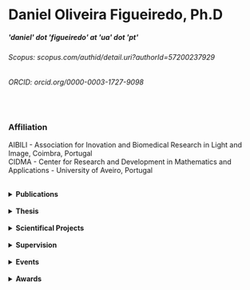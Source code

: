 <div dir="lft">

# **Daniel Oliveira Figueiredo, Ph.D**

##### 'daniel' dot 'figueiredo' at 'ua' dot 'pt' <br>
###### Scopus: scopus.com/authid/detail.uri?authorId=57200237929
###### ORCID: orcid.org/0000-0003-1727-9098

<br/>

### **Affiliation** <br>
AIBILI - Association for Inovation and Biomedical Research in Light and Image, Coimbra, Portugal <br>
CIDMA - Center for Research and Development in Mathematics and Applications - University of Aveiro, Portugal <br>

<br/>

</div>

<details>
  <summary><b>Publications</b></summary>
<br>
<b>An exercise in Uppaal: Modelling the circadian clock of a cyanobacteria</b> <br> A. Iglesias, D. Figueiredo, A. Madeira. (accepted) <br> <br>
<b>The impact of a reimbursement rate reduction on the utilization of antiulcer, antidepressants and antidiabetics in Portugal: a time series analysis</b> <br> A. Donato, D. Figueiredo, F. Batel-Marques. International Journal of Healthcare Management,  17(2) pp. 416-426, 2024. <br> <br>
<b>Impact of the COVID-19 pandemic on cancer screenings in Portugal</b> <br> D. Mendes, D. Figueiredo, C. Alves, A. Penedones, B. Costa, F. Batel-Marques. Cancer Epidemiology, 88, pp. 102496, 2024. <br> <br>
<b>idDL2DL – Interval Syntax to dL</b> <br> J. Santos, D. Figueiredo, A. Madeira. Lecture Notes in Computer Science 13931, pp. 240-247, 2023. <br> <br>
<b>Aggregation-based operations for reversal fuzzy switch graphs</b> <br> S. Campos, R. Santiago, M. A. Martins, D. Figueiredo. Fuzzy Sets and Systems 466, pp. 108273, 2023. <br> <br>
<b>Relation-changing models meet Paraconsistency</b> <br> D. Costa, D. Figueiredo, M. A. Martins. Journal of Logical and Algebraic Methods in Programming 133, pp. 100870, 2023. <br> <br>
<b>Performance of Aptima-HPV in the cervical cancer screening program of Portugal: a cost-analysis</b> <br> D. Figueiredo, et al. BMC Women's Health, 23(1), pp. 96, 2023. <br> <br>
<b>Introduction to reversal fuzzy switch graph</b> <br> S. Campos, R. Santiago, M. A. Martins, D. Figueiredo. Science of Computer Programming 102776, pp. 216, 2022. <br> <br>
<b>Introducing fuzzy reactive graphs: a simple application on Biology</b> <br> R. Santiago, M. A. Martins, D. Figueiredo. Soft Computing, 25(9), pp. 6759-6774, 2021. <br> <br>
<b>Introducing interval differential dynamic logic</b> <br> D. Figueiredo. Lecture Notes in Computer Science 12818, pp. 69-75, 2021. <br> <br>
<b>Reversal Fuzzy Switch Graphs</b> <br> S. Campos, R. Santiago, M. A. Martins, D. Figueiredo. Lecture Notes in Computer Science 12475, pp. 137-154, 2020. <br> <br>
<b>Boolean dynamics revisited through feedback interconnections</b> <br> M. Chaves, D. Figueiredo, M. A. Martins. Natural Computing 19(1), pp. 29-49, 2020. <br> <br>
<b>rPrism - A software for reactive weighted state transition models</b> <br> D. Figueiredo, E. Rocha, M. A. Martins, M. Chaves. Lecture Notes in BioInformatics 11705, pp 165-174, 2019. <br> <br>
<b>Reactive models for biological regulatory networks</b> <br> D. Figueiredo, L. S. Barbosa. Lecture Notes in Computer Science 11415, pp 74-88, 2019. <br> <br>
<b>A Note on Reactive Transitions and Reo Connectors</b> <br> D. Figueiredo, M. A. Martins, L. S. Barbosa. Lecture Notes in Computer Science 10865, pp. 57-67, 2018. <br> <br>
<b>Applying differential dynamic logic to reconfigurable biological networks</b> <br> D. Figueiredo, M. A. Martins, M. Chaves. Mathematical Biosciences 291, pp 10-20, 2017. <br> <br>
<b>Relating Bisimulations with Attractors in Boolean Network Models</b> <br> D. Figueiredo. Lecture Notes in BioInformatics 9702, pp. 17-25, 2016. <br> <br>
<b>A fuzzy neural network for E. coli metabolism</b> <br> D. Figueiredo, C. Fuentes, M. A., Martins. AIP Conference Proceedings 1648, pp. 710004, 2015. <br> <br>
</details>
<br/>
<details>
  <summary><b>Thesis</b></summary> 
  <br> 
  <b>Logical foundations and Computational tools for synthetic biology.</b> <br> PhD thesis. Universities of Minho, Aveiro and Porto joint doctoral program in Applied Mathematics, 2020. <br> 
   <br> 
<b>Differential dynamic logic and applications.</b> <br> MSc thesis. University of Aveiro, Master in Mathematics and Applications, 2015. <br> 
</details>
 <br> 
<details>
  <summary><b>Scientifical Projects</b></summary>
   <br> 
  <b>2018-2022 FCT project POCI-01-0145-FEDER-032412 (FILTER)</b> Plataforma para o desenvolvimento e validação de sistemas automáticos de análise de imagem para o diagnóstico precoce e tratamento de doenças oculares relacionadas com a idade que podem levar à perda de visão. <br>
https://www.aibili.pt/proj-public/1300/ <br> 
  <br>
<b>2018-2021 FCT project POCI-01-0145-FEDER-030947 (KLEE).</b> Coalgebraic Modeling and Analysis for Computational Synthetic Biology.  <br> 
https://klee.di.uminho.pt/ <br> 
   <br> 
<b>2018-2019 Project PESSOA France-Portugal</b> Logical tools for systems biology. <br> 
Total budget: 4.000€ <br> 
   <br> 
<b> 2013-2016 FCT project FCOMP-01-0124-FEDER-028923 (NASONI) </b> Heterogeneous software coordination: Foundations, methods, tools. <br> 
https://webarchive.di.uminho.pt/wiki.di.uminho.pt/twiki/bin/view/Research/NASONI/WebHome.html <br> 
</details>
<br/>
<details>
  <summary><b>Supervision</b></summary> 
  <br> 
  <b>Transition Systems Everywhere: From Possibilistic to Temporal and Probabilistic Verification</b> <br> Antonio Iglesias, MSc thesis. Universities of Aveiro, 2024. <br> 
</details>
<br/>
<details>
  <summary><b>Events</b></summary> 
  <br> 
  <b>Organizing Committee:</b>
  <br>
  - The International Workshop on Reconfigurable Transition Systems: Semantics, Logics and Applications, Aveiro, November 5, 2024. <br>
  - International Symposium in Molecular Logic and Computational Synthetic Biology, University Diego Portales & IFICC, Santiago de Chile, December 17-18, 2018. <br>
  <br>
  <b>Program committee:</b> <br>
  - IEEE International Conference on E-health Networking, Application & Services 18–20 November 2024 <br>
  - The International Workshop on Reconfigurable Transition Systems: Semantics, Logics and Applications, Aveiro, November 5, 2024. <br>
  - International Symposium in Molecular Logic and Computational Synthetic Biology, University Diego Portales & IFICC, Santiago de Chile, December 17-18, 2018. <br>
</details>
 <br>
<details>
  <summary><b>Awards</b></summary> 
  <br> 
  2024 CIDMA Young Doctorate Award (https://cidma.ua.pt/cidma_young_doctorate_awards).
  <br>
  2019 & 2010: Two bronze medals in *Olímpíadas Portuguesas da Matemática*.

  
</details>
